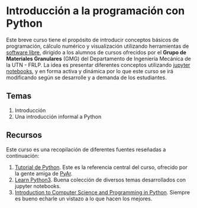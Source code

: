 # Introducción a la programación con Python

Este breve curso tiene el propósito de introducir conceptos básicos de programación, cálculo numérico y visualización utilizando herramientas de [software libre](https://es.wikipedia.org/wiki/Software_libre), dirigido a los alumnos de cursos ofrecidos por el **Grupo de Materiales Granulares** (GMG) del Departamento de Ingeniería Mecánica de la UTN - FRLP.
La idea es presentar diferentes conceptos utilizando [jupyter notebooks](https://jupyter.org/), y en forma activa y dinámica por lo que este curso se irá modificando según se desarrolle y a demanda de los estudiantes.

## Temas
1. Introducción 
2. Una introducción informal a Python

## Recursos
Este curso es una recopilación de diferentes fuentes reseñadas a continuación:

1. [Tutorial de Python](http://docs.python.org.ar/tutorial/3/index.html). Este es la referencia central del curso, ofrecido por la gente amiga de [PyAr](https://www.python.org.ar/).
2. [Learn Python3](https://github.com/jerry-git/learn-python3). Buena colección de diversos temas desarrollados con jupyter notebooks.
3. [Introduction to Computer Science and Programming in Python](https://ocw.mit.edu/courses/electrical-engineering-and-computer-science/6-0001-introduction-to-computer-science-and-programming-in-python-fall-2016/). Siempre es bueno echarle un vistazo a lo que hacen los mejores.
